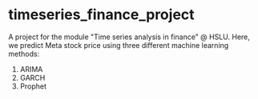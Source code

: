 # timeseries_finance_project

A project for the module "Time series analysis in finance" @ HSLU. Here, we predict Meta stock price using three different machine learning methods:
1. ARIMA
2. GARCH 
3. Prophet 
